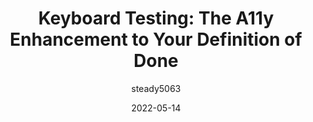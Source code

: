 ---
author: steady5063
date: 2022-05-14
draft: true
permalink: false
publisher: thepracticaldev
tags:
  - accessibility
  - testing
target_url: https://dev.to/steady5063/keyboard-testing-the-a11y-enhancement-to-your-definition-of-done-2n7c
title: "Keyboard Testing: The A11y Enhancement to Your Definition of Done"
---